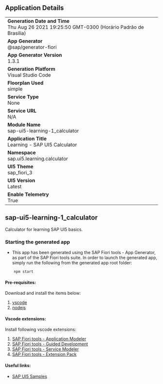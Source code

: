 ## Application Details
|               |
| ------------- |
|**Generation Date and Time**<br>Thu Aug 26 2021 19:25:50 GMT-0300 (Horário Padrão de Brasília)|
|**App Generator**<br>@sap/generator-fiori|
|**App Generator Version**<br>1.3.1|
|**Generation Platform**<br>Visual Studio Code|
|**Floorplan Used**<br>simple|
|**Service Type**<br>None|
|**Service URL**<br>N/A
|**Module Name**<br>sap-ui5-learning-1_calculator|
|**Application Title**<br>Learning - SAP UI5 Calculator|
|**Namespace**<br>sap.ui5.learning.calculator|
|**UI5 Theme**<br>sap_fiori_3|
|**UI5 Version**<br>Latest|
|**Enable Telemetry**<br>True|

## sap-ui5-learning-1_calculator

Calculator for learning SAP UI5 basics.

### Starting the generated app

-   This app has been generated using the SAP Fiori tools - App Generator, as part of the SAP Fiori tools suite.  In order to launch the generated app, simply run the following from the generated app root folder:

```
    npm start
```

#### Pre-requisites:

Download and install the items below:
1. [vscode](https://code.visualstudio.com/download)
2. [nodejs](https://nodejs.org/en/download/)

#### Vscode extensions:

Install following vscode extensions:
1. [SAP Fiori tools - Application Modeler](https://marketplace.visualstudio.com/items?itemName=SAPSE.sap-ux-application-modeler-extension)
2. [SAP Fiori tools - Guided Development](https://marketplace.visualstudio.com/items?itemName=SAPSE.sap-ux-help-extension)
3. [SAP Fiori tools - Service Modeler](https://marketplace.visualstudio.com/items?itemName=SAPSE.sap-ux-service-modeler-extension)
4. [SAP Fiori tools - Extension Pack](https://marketplace.visualstudio.com/items?itemName=SAPSE.sap-ux-fiori-tools-extension-pack)

#### Useful links:

* [SAP UI5 Samples](https://sapui5.hana.ondemand.com/#/controls)
